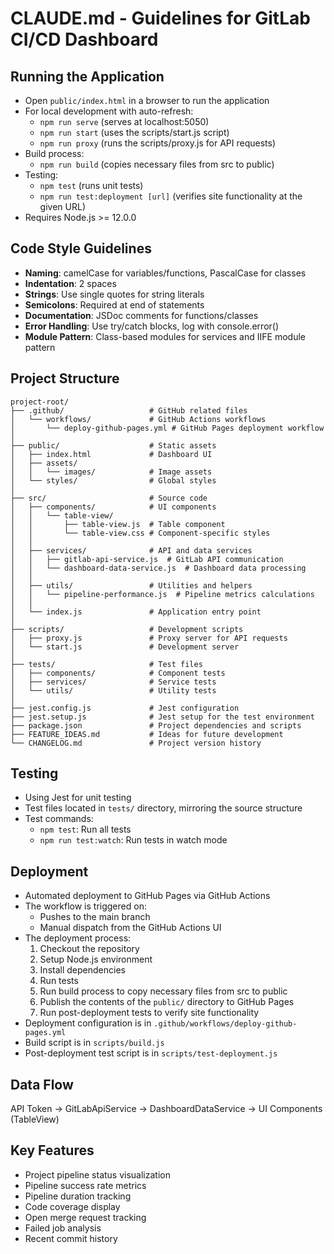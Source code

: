 # CLAUDE.md - Guidelines for GitLab CI/CD Dashboard

## Running the Application
- Open `public/index.html` in a browser to run the application
- For local development with auto-refresh:
  - `npm run serve` (serves at localhost:5050)
  - `npm run start` (uses the scripts/start.js script)
  - `npm run proxy` (runs the scripts/proxy.js for API requests)
- Build process:
  - `npm run build` (copies necessary files from src to public)
- Testing:
  - `npm test` (runs unit tests)
  - `npm run test:deployment [url]` (verifies site functionality at the given URL)
- Requires Node.js >= 12.0.0

## Code Style Guidelines
- **Naming**: camelCase for variables/functions, PascalCase for classes
- **Indentation**: 2 spaces
- **Strings**: Use single quotes for string literals
- **Semicolons**: Required at end of statements
- **Documentation**: JSDoc comments for functions/classes
- **Error Handling**: Use try/catch blocks, log with console.error()
- **Module Pattern**: Class-based modules for services and IIFE module pattern

## Project Structure
```
project-root/
├── .github/                   # GitHub related files
│   └── workflows/             # GitHub Actions workflows
│       └── deploy-github-pages.yml # GitHub Pages deployment workflow
│
├── public/                    # Static assets
│   ├── index.html             # Dashboard UI
│   ├── assets/
│   │   └── images/            # Image assets
│   └── styles/                # Global styles
│
├── src/                       # Source code
│   ├── components/            # UI components
│   │   └── table-view/
│   │       ├── table-view.js  # Table component
│   │       └── table-view.css # Component-specific styles
│   │
│   ├── services/              # API and data services
│   │   ├── gitlab-api-service.js  # GitLab API communication
│   │   └── dashboard-data-service.js  # Dashboard data processing
│   │
│   ├── utils/                 # Utilities and helpers
│   │   └── pipeline-performance.js  # Pipeline metrics calculations
│   │
│   └── index.js               # Application entry point
│
├── scripts/                   # Development scripts
│   ├── proxy.js               # Proxy server for API requests
│   └── start.js               # Development server
│
├── tests/                     # Test files
│   ├── components/            # Component tests
│   ├── services/              # Service tests
│   └── utils/                 # Utility tests
│
├── jest.config.js             # Jest configuration
├── jest.setup.js              # Jest setup for the test environment
├── package.json               # Project dependencies and scripts
├── FEATURE_IDEAS.md           # Ideas for future development
└── CHANGELOG.md               # Project version history
```

## Testing
- Using Jest for unit testing
- Test files located in `tests/` directory, mirroring the source structure
- Test commands:
  - `npm test`: Run all tests
  - `npm run test:watch`: Run tests in watch mode
  
## Deployment
- Automated deployment to GitHub Pages via GitHub Actions
- The workflow is triggered on:
  - Pushes to the main branch
  - Manual dispatch from the GitHub Actions UI
- The deployment process:
  1. Checkout the repository
  2. Setup Node.js environment
  3. Install dependencies
  4. Run tests
  5. Run build process to copy necessary files from src to public
  6. Publish the contents of the `public/` directory to GitHub Pages
  7. Run post-deployment tests to verify site functionality
- Deployment configuration is in `.github/workflows/deploy-github-pages.yml`
- Build script is in `scripts/build.js`
- Post-deployment test script is in `scripts/test-deployment.js`

## Data Flow
API Token → GitLabApiService → DashboardDataService → UI Components (TableView)

## Key Features
- Project pipeline status visualization
- Pipeline success rate metrics
- Pipeline duration tracking
- Code coverage display
- Open merge request tracking
- Failed job analysis
- Recent commit history
